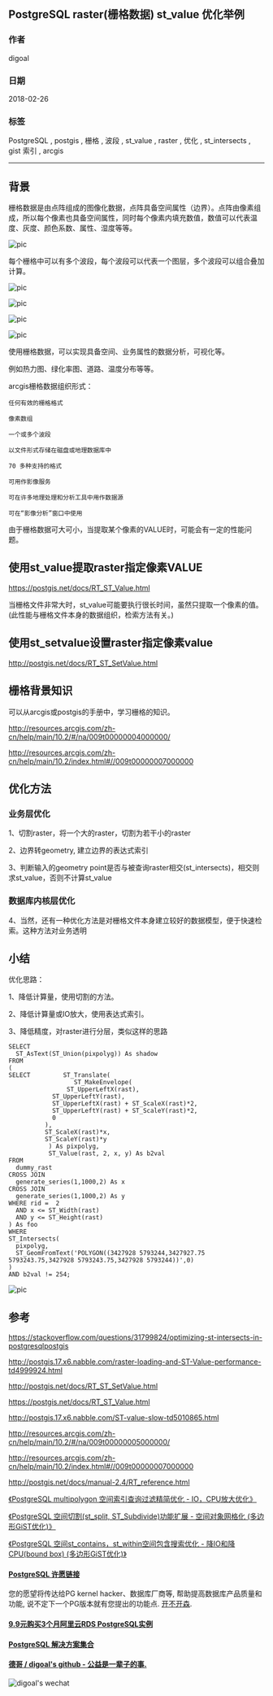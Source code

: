 ## PostgreSQL raster(栅格数据) st_value 优化举例  
                                                                                                 
### 作者                                                                                                 
digoal                                                                                                  
                                                                                                  
### 日期                                                                                                
2018-02-26                                                                                                  
                                                                                                  
### 标签                                                                                                
PostgreSQL , postgis , 栅格 , 波段 , st_value , raster , 优化 , st_intersects , gist 索引 , arcgis                    
                                    
----                                                                                                
                                        
## 背景     
栅格数据是由点阵组成的图像化数据，点阵具备空间属性（边界）。点阵由像素组成，所以每个像素也具备空间属性，同时每个像素内填充数值，数值可以代表温度、灰度、颜色系数、属性、湿度等等。  
  
![pic](20180226_06_pic_002.png)  
  
每个栅格中可以有多个波段，每个波段可以代表一个图层，多个波段可以组合叠加计算。  
  
![pic](20180226_06_pic_003.gif)  
  
![pic](20180226_06_pic_004.gif)  
  
![pic](20180226_06_pic_005.gif)  
  
![pic](20180226_06_pic_006.gif)  
  
使用栅格数据，可以实现具备空间、业务属性的数据分析，可视化等。  
  
例如热力图、绿化率图、道路、温度分布等等。  
  
arcgis栅格数据组织形式：  
  
```  
任何有效的栅格格式  
  
像素数组  
  
一个或多个波段  
  
以文件形式存储在磁盘或地理数据库中  
  
70 多种支持的格式  
  
可用作影像服务  
  
可在许多地理处理和分析工具中用作数据源  
  
可在“影像分析”窗口中使用  
```  
  
由于栅格数据可大可小，当提取某个像素的VALUE时，可能会有一定的性能问题。  
  
## 使用st_value提取raster指定像素VALUE  
https://postgis.net/docs/RT_ST_Value.html  
  
当栅格文件非常大时，st_value可能要执行很长时间，虽然只提取一个像素的值。(此性能与栅格文件本身的数据组织，检索方法有关。)  
  
## 使用st_setvalue设置raster指定像素value  
http://postgis.net/docs/RT_ST_SetValue.html  
  
## 栅格背景知识  
可以从arcgis或postgis的手册中，学习栅格的知识。  
  
http://resources.arcgis.com/zh-cn/help/main/10.2/#/na/009t00000004000000/  
  
http://resources.arcgis.com/zh-cn/help/main/10.2/index.html#//009t00000007000000  
  
## 优化方法  
### 业务层优化
1、切割raster，将一个大的raster，切割为若干小的raster  
  
2、边界转geometry, 建立边界的表达式索引  
  
3、判断输入的geometry point是否与被查询raster相交(st_intersects)，相交则求st_value，否则不计算st_value  

### 数据库内核层优化
4、当然，还有一种优化方法是对栅格文件本身建立较好的数据模型，便于快速检索。这种方法对业务透明      
  
## 小结  
优化思路：  
  
1、降低计算量，使用切割的方法。  
  
2、降低计算量或IO放大，使用表达式索引。  
  
3、降低精度，对raster进行分层，类似这样的思路  
  
```  
SELECT   
  ST_AsText(ST_Union(pixpolyg)) As shadow  
FROM   
(  
SELECT         ST_Translate(  
                  ST_MakeEnvelope(  
		        ST_UpperLeftX(rast),   
			ST_UpperLeftY(rast),  
			ST_UpperLeftX(rast) + ST_ScaleX(rast)*2,  
			ST_UpperLeftY(rast) + ST_ScaleY(rast)*2,   
			0  
		  ),   
		  ST_ScaleX(rast)*x,   
		  ST_ScaleY(rast)*y  
	       ) As pixpolyg,   
	       ST_Value(rast, 2, x, y) As b2val  
FROM   
  dummy_rast   
CROSS JOIN  
  generate_series(1,1000,2) As x   
CROSS JOIN   
  generate_series(1,1000,2) As y  
WHERE rid =  2  
  AND x <= ST_Width(rast)    
  AND y <= ST_Height(rast)    
) As foo  
WHERE  
ST_Intersects(   
  pixpolyg,  
  ST_GeomFromText('POLYGON((3427928 5793244,3427927.75 5793243.75,3427928 5793243.75,3427928 5793244))',0)  
)   
AND b2val != 254;  
```  
  
![pic](20180226_06_pic_001.gif)  
  
## 参考  
https://stackoverflow.com/questions/31799824/optimizing-st-intersects-in-postgresqlpostgis  
  
http://postgis.17.x6.nabble.com/raster-loading-and-ST-Value-performance-td4999924.html  
  
http://postgis.net/docs/RT_ST_SetValue.html  
  
https://postgis.net/docs/RT_ST_Value.html  
  
http://postgis.17.x6.nabble.com/ST-value-slow-td5010865.html  
  
http://resources.arcgis.com/zh-cn/help/main/10.2/#/na/009t00000005000000/  
  
http://resources.arcgis.com/zh-cn/help/main/10.2/index.html#//009t00000007000000  
  
http://postgis.net/docs/manual-2.4/RT_reference.html  
  
[《PostgreSQL multipolygon 空间索引查询过滤精简优化 - IO，CPU放大优化》](../201711/20171122_03.md)    
  
[《PostgreSQL 空间切割(st_split, ST_Subdivide)功能扩展 - 空间对象网格化 (多边形GiST优化)》](../201710/20171005_01.md)    
  
[《PostgreSQL 空间st_contains，st_within空间包含搜索优化 - 降IO和降CPU(bound box) (多边形GiST优化)》](../201710/20171004_01.md)    
  
  
  
  
  
  
  
  
  
  
  
  
  
  
  
  
  
  
  
  
  
  
  
  
  
  
  
  
  
  
  
  
  
  
  
  
  
  
  
  
  
  
  
  
  
  
  
  
  
  
  
  
  
  
  
  
  
  
  
  
  
  
  
#### [PostgreSQL 许愿链接](https://github.com/digoal/blog/issues/76 "269ac3d1c492e938c0191101c7238216")
您的愿望将传达给PG kernel hacker、数据库厂商等, 帮助提高数据库产品质量和功能, 说不定下一个PG版本就有您提出的功能点. [开不开森](https://github.com/digoal/blog/issues/76 "269ac3d1c492e938c0191101c7238216").  
  
  
#### [9.9元购买3个月阿里云RDS PostgreSQL实例](https://www.aliyun.com/database/postgresqlactivity "57258f76c37864c6e6d23383d05714ea")
  
  
#### [PostgreSQL 解决方案集合](https://yq.aliyun.com/topic/118 "40cff096e9ed7122c512b35d8561d9c8")
  
  
#### [德哥 / digoal's github - 公益是一辈子的事.](https://github.com/digoal/blog/blob/master/README.md "22709685feb7cab07d30f30387f0a9ae")
  
  
![digoal's wechat](../pic/digoal_weixin.jpg "f7ad92eeba24523fd47a6e1a0e691b59")
  
